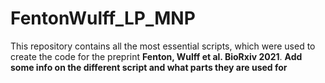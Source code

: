 # FentonWulff_LP_MNP
This repository contains all the most essential scripts, which were used to create the code for the preprint **Fenton, Wulff et al. BioRxiv 2021**.
**Add some info on the different script and what parts they are used for**
